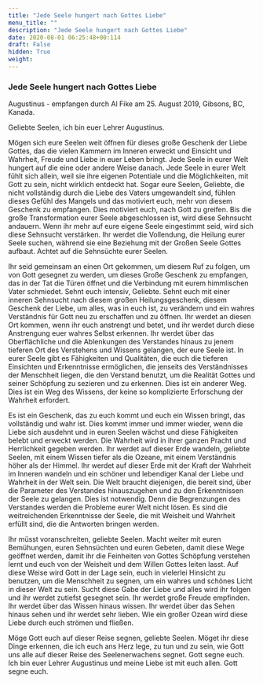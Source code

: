 ```yaml
---
title: "Jede Seele hungert nach Gottes Liebe"
menu_title: ""
description: "Jede Seele hungert nach Gottes Liebe"
date: 2020-08-01 06:25:48+00:114
draft: False
hidden: True
weight:
---
```

### Jede Seele hungert nach Gottes Liebe

Augustinus - empfangen durch Al Fike am 25. August 2019, Gibsons, BC, Kanada.

Geliebte Seelen, ich bin euer Lehrer Augustinus.

Mögen sich eure Seelen weit öffnen für dieses große Geschenk der Liebe Gottes, das die vielen Kammern im Inneren erweckt und Einsicht und Wahrheit, Freude und Liebe in euer Leben bringt. Jede Seele in eurer Welt hungert auf die eine oder andere Weise danach. Jede Seele in eurer Welt fühlt sich allein, weil sie ihre eigenen Potentiale und die Möglichkeiten, mit Gott zu sein, nicht wirklich entdeckt hat. Sogar eure Seelen, Geliebte, die nicht vollständig durch die Liebe des Vaters umgewandelt sind, fühlen dieses Gefühl des Mangels und das motiviert euch, mehr von diesem Geschenk zu empfangen. Dies motiviert euch, nach Gott zu greifen. Bis die große Transformation eurer Seele abgeschlossen ist, wird diese Sehnsucht andauern. Wenn ihr mehr auf eure eigene Seele eingestimmt seid, wird sich diese Sehnsucht verstärken. Ihr werdet die Vollendung, die Heilung eurer Seele suchen, während sie eine Beziehung mit der Großen Seele Gottes aufbaut. Achtet auf die Sehnsüchte eurer Seelen.

Ihr seid gemeinsam an einen Ort gekommen, um diesem Ruf zu folgen, um von Gott gesegnet zu werden, um dieses Große Geschenk zu empfangen, das in der Tat die Türen öffnet und die Verbindung mit eurem himmlischen Vater schmiedet. Sehnt euch intensiv, Geliebte. Sehnt euch mit einer inneren Sehnsucht nach diesem großen Heilungsgeschenk, diesem Geschenk der Liebe, um alles, was in euch ist, zu verändern und ein wahres Verständnis für Gott neu zu erschaffen und zu öffnen. Ihr werdet an diesen Ort kommen, wenn ihr euch anstrengt und betet, und ihr werdet durch diese Anstrengung euer wahres Selbst erkennen. Ihr werdet über das Oberflächliche und die Ablenkungen des Verstandes hinaus zu jenem tieferen Ort des Verstehens und Wissens gelangen, der eure Seele ist. In eurer Seele gibt es Fähigkeiten und Qualitäten, die euch die tieferen Einsichten und Erkenntnisse ermöglichen, die jenseits des Verständnisses der Menschheit liegen, die den Verstand benutzt, um die Realität Gottes und seiner Schöpfung zu sezieren und zu erkennen. Dies ist ein anderer Weg. Dies ist ein Weg des Wissens, der keine so komplizierte Erforschung der Wahrheit erfordert.

Es ist ein Geschenk, das zu euch kommt und euch ein Wissen bringt, das vollständig und wahr ist. Dies kommt immer und immer wieder, wenn die Liebe sich ausdehnt und in euren Seelen wächst und diese Fähigkeiten belebt und erweckt werden. Die Wahrheit wird in ihrer ganzen Pracht und Herrlichkeit gegeben werden. Ihr werdet auf dieser Erde wandeln, geliebte Seelen, mit einem Wissen tiefer als die Ozeane, mit einem Verständnis höher als der Himmel. Ihr werdet auf dieser Erde mit der Kraft der Wahrheit im Inneren wandeln und ein schöner und lebendiger Kanal der Liebe und Wahrheit in der Welt sein. Die Welt braucht diejenigen, die bereit sind, über die Parameter des Verstandes hinauszugehen und zu den Erkenntnissen der Seele zu gelangen. Dies ist notwendig. Denn die Begrenzungen des Verstandes werden die Probleme eurer Welt nicht lösen. Es sind die weitreichenden Erkenntnisse der Seele, die mit Weisheit und Wahrheit erfüllt sind, die die Antworten bringen werden.

Ihr müsst voranschreiten, geliebte Seelen. Macht weiter mit euren Bemühungen, euren Sehnsüchten und euren Gebeten, damit diese Wege geöffnet werden, damit ihr die Feinheiten von Gottes Schöpfung verstehen lernt und euch von der Weisheit und dem Willen Gottes leiten lasst. Auf diese Weise wird Gott in der Lage sein, euch in vielerlei Hinsicht zu benutzen, um die Menschheit zu segnen, um ein wahres und schönes Licht in dieser Welt zu sein. Sucht diese Gabe der Liebe und alles wird ihr folgen und ihr werdet zutiefst gesegnet sein. Ihr werdet große Freude empfinden. Ihr werdet über das Wissen hinaus wissen. Ihr werdet über das Sehen hinaus sehen und ihr werdet sehr lieben. Wie ein großer Ozean wird diese Liebe durch euch strömen und fließen.

Möge Gott euch auf dieser Reise segnen, geliebte Seelen. Möget ihr diese Dinge erkennen, die ich euch ans Herz lege, zu tun und zu sein, wie Gott uns alle auf dieser Reise des Seelenerwachens segnet. Gott segne euch. Ich bin euer Lehrer Augustinus und meine Liebe ist mit euch allen. Gott segne euch.
